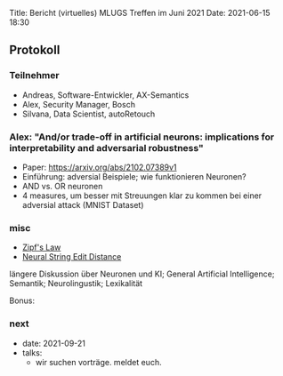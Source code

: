Title: Bericht (virtuelles) MLUGS Treffen im Juni 2021
Date: 2021-06-15 18:30

## Protokoll

### Teilnehmer

- Andreas, Software-Entwickler, AX-Semantics
- Alex, Security Manager, Bosch
- Silvana, Data Scientist, autoRetouch


### Alex: "And/or trade-off in artificial neurons: implications for interpretability and adversarial robustness"

- Paper: <https://arxiv.org/abs/2102.07389v1>
- Einführung: adversial Beispiele; wie funktionieren Neuronen?
- AND vs. OR neuronen
- 4 measures, um besser mit Streuungen klar zu kommen bei einer adversial attack (MNIST Dataset)


### misc

- [Zipf's Law](https://en.wikipedia.org/wiki/Zipf's_law)
- [Neural String Edit Distance](https://arxiv.org/pdf/2104.08388.pdf)

längere Diskussion über Neuronen und KI; General Artificial Intelligence; Semantik; Neurolingustik; Lexikalität

Bonus: [](!https://pbs.twimg.com/media/E3xsKJdVgAAG4di?format=jpg&name=medium)


### next

- date: 2021-09-21
- talks:
    - wir suchen vorträge. meldet euch.
